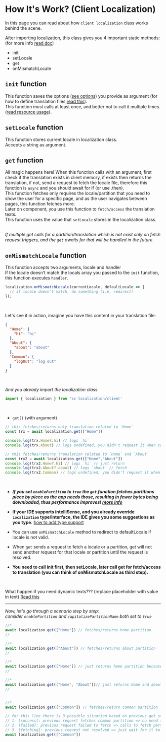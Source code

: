 # How It's Work? (Client Localization)
In this page you can read about how `client localization` class works behind the scene. <br>

After importing localization, this class gives you 4 important static methods: (for more info [read doc](../docs/sc-localization.clientlocalization.md))
- init
- setLocale
- get
- onMismatchLocale


## `init` function
This function saves the options ([see options](../docs/sc-localization.localizationoptions.md)) you provide as argument (for how to define translation files [read this](./define-translation.md)). <br>
This function must calls at least once, and better not to call it multiple times. ([read resource usage](./resources.md)).<br>


## `setLocale` function
This function stores current locale in localization class. <br>
Accepts a string as argument.


## `get` function
All magic happens here! When this function calls with an argument, first check if the translation exists in client memory, if exists then returns the translation, if not, send a request to fetch the locale file, therefore this function is `async` and you should await for if (or use .then). <br>
This function fetches only requires the locale/partition that you need to show the user for a specific page, and as the user navigates between pages, this function fetches more. <br>
Later on component, you use this function to `fetch/access` the translation texts. <br>
This function uses the value that `setLocale` stores in the localization class. <br> <br>

*If multiple get calls for a partition/translation which is not exist only on fetch request triggers, and the `get` awaits for that will be handled in the future.*


## `onMismatchLocale` function
This function accepts two arguments, locale and handler <br>
If the locale doesn't match the locals array you passed to the `init` function, this function executes `handler`.

```ts
localization.onMismatchLocale(currentLocale, defaultLocale => {
  // if locale doesn't match, do something (i.e, redirect)
});
```


<br>

Let's see it in action, imagine you have this content in your translation file:
```json
{
  "Home": {
    "hi": "hi"
  },
  "About": {
    "about": "about"
  },
  "Common": {
    "logOut": "log out"
  }
}
```

<br>

*And you already import the localization class* 
```ts
import { localization } from 'sc-localization/client'
```

<br>

- `get()` (with argument)

```ts
// this fetches/returns only translation related to `Home`
const trx = await localization.get(["Home"])

console.log(trx.Home?.hi) // logs `hi`
console.log(trx.About) // logs undefined, you didn't request it when calling `get`

// this fetches/returns translation related to `Home` and `About`
const trx2 = await localization.get(["Home","About"])
console.log(trx2.Home?.hi) // logs `hi` // just return
console.log(trx2.About?.about) // logs `about` // fetch
console.log(trx2.Common) // logs undefined, you didn't request it when calling `get`
```
<br>

- ***If you set `enablePartition` to `true` the `get` function fetches partitions piece by piece as the app needs those, resulting in fewer bytes being downloaded, thus performance improves! [more info](/markdown/resources.md#notes)***

- **If your IDE supports intelliSense, and you already override `Localization` type/interface, the IDE gives you some suggestions as you type.** [how to add type support](./add-type-support.md)

- You can use `onMismatchLocale` method to redirect to defaultLocale if locale is not valid.

- When `get` sends a request to fetch a locale or a partition, get will not send another request for that locale or partition until the request is resolved.

- **You need to call init first, then setLocale, later call get for fetch/access to translation (you can think of onMismatchLocale as third step).**


<br>

What happen if you need dynamic texts??? (replace placeholder with value in text) [Read this](./dynamic-text.md)

<hr>

*Now, let's go through a scenario step by step:* <br>
*consider `enablePartition` and `capitalizePartitionName` both set to `true`*

```ts
//*
await localization.get(["Home"]) // fetches/returns home partition
//

//*
await localization.get(["About"]) // fetches/returns about partition
//

//*
await localization.get(["Home"]) // just returns home partition because it already exist in memory
//

//*
await localization.get(["Home", "About"])// just returns home and about partition, both partitions already exists in memory
//


//*
await localization.get(["Common"]) // fetches/return common partition

// for this line there is 3 possible situation based on previous get state
// 1. [success]: previous request fetches common partition => no need to fetch, just returns common partition.
// 2. [failed]: previous request failed to fetch => calls to fetch partition.
// 3. [fetching]: previous request not resolved => just wait for it to be resolved.
await localization.get(["Common"]) 
```

